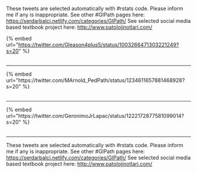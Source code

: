 

These tweets are selected automatically with #rstats code. Please inform me if any is inappropriate.
See other #GIPath pages here: https://serdarbalci.netlify.com/categories/GIPath/ 
See selected social media based textbook project here: http://www.patolojinotlari.com/

{% embed url="https://twitter.com/Gleason4plus5/status/1003266471303221249?s=20" %}<br>
<br>
<hr>
{% embed url="https://twitter.com/MArnold_PedPath/status/1234611657881468928?s=20" %}<br>
<br>
<hr>
{% embed url="https://twitter.com/GeronimoJrLapac/status/1222172877581099014?s=20" %}<br>
<br>
<hr>


These tweets are selected automatically with #rstats code. Please inform me if any is inappropriate.
See other #GIPath pages here: https://serdarbalci.netlify.com/categories/GIPath/ 
See selected social media based textbook project here: http://www.patolojinotlari.com/
